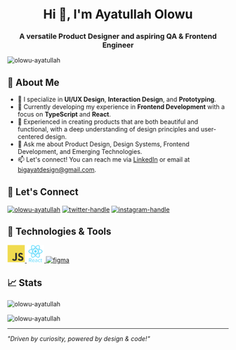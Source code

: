 <h1 align="center">Hi 👋, I'm Ayatullah Olowu</h1>
<h3 align="center">A versatile Product Designer and aspiring QA & Frontend Engineer</h3>

<p align="left"> <img src="https://komarev.com/ghpvc/?username=olowu-ayatullah&label=Profile%20views&color=0e75b6&style=flat" alt="olowu-ayatullah" /> </p>

## 🚀 About Me

- 🎨 I specialize in **UI/UX Design**, **Interaction Design**, and **Prototyping**.
- 🌱 Currently developing my experience in **Frontend Development** with a focus on **TypeScript** and **React**.
- 💼 Experienced in creating products that are both beautiful and functional, with a deep understanding of design principles and user-centered design.
- 💬 Ask me about Product Design, Design Systems, Frontend Development, and Emerging Technologies.
- 📫 Let's connect! You can reach me via [LinkedIn](https://www.linkedin.com/in/olowu-ayatullah/) or email at [bigayatdesign@gmail.com](mailto:bigayatdesign@gmail.com).

## 🤝 Let's Connect

<a href="https://linkedin.com/in/olowu-ayatullah" target="blank"><img align="center" src="https://raw.githubusercontent.com/rahuldkjain/github-profile-readme-generator/master/src/images/icons/Social/linked-in-alt.svg" alt="olowu-ayatullah" height="30" width="40" /></a>
<a href="https://twitter.com/your-twitter-handle" target="blank"><img align="center" src="https://raw.githubusercontent.com/rahuldkjain/github-profile-readme-generator/master/src/images/icons/Social/twitter.svg" alt="twitter-handle" height="30" width="40" /></a>
  <a href="https://instagram.com/bigayat" target="blank"><img align="center" src="https://raw.githubusercontent.com/rahuldkjain/github-profile-readme-generator/master/src/images/icons/Social/instagram.svg" alt="instagram-handle" height="30" width="40" /></a>
</p>

## 🔧 Technologies & Tools

<a href="https://developer.mozilla.org/en-US/docs/Web/JavaScript" target="_blank" rel="noreferrer"> <img src="https://raw.githubusercontent.com/devicons/devicon/master/icons/javascript/javascript-original.svg" alt="javascript" width="40" height="40"/> </a>
<a href="https://reactjs.org/" target="_blank" rel="noreferrer"> <img src="https://raw.githubusercontent.com/devicons/devicon/master/icons/react/react-original-wordmark.svg" alt="react" width="40" height="40"/> </a>
<a href="https://www.figma.com/" target="_blank" rel="noreferrer"> <img src="https://www.vectorlogo.zone/logos/figma/figma-icon.svg" alt="figma" width="40" height="40"/> </a>
</p>

## 📈 Stats

<p><img align="center" src="https://github-readme-stats.vercel.app/api/top-langs?username=big-ayat&show_icons=true&locale=en&layout=compact" alt="olowu-ayatullah" /></p>

<p><img align="center" src="https://github-readme-streak-stats.herokuapp.com/?user=big-ayat&" alt="olowu-ayatullah" /></p>

---

*"Driven by curiosity, powered by design & code!"*
